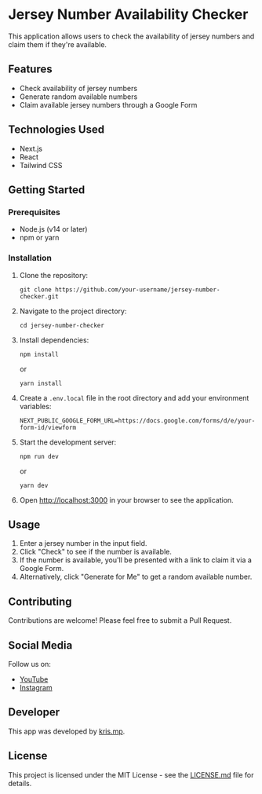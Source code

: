 # Jersey Number Availability Checker

This application allows users to check the availability of jersey numbers and claim them if they're available.

## Features

- Check availability of jersey numbers
- Generate random available numbers
- Claim available jersey numbers through a Google Form

## Technologies Used

- Next.js
- React
- Tailwind CSS

## Getting Started

### Prerequisites

- Node.js (v14 or later)
- npm or yarn

### Installation

1. Clone the repository:
   ```
   git clone https://github.com/your-username/jersey-number-checker.git
   ```

2. Navigate to the project directory:
   ```
   cd jersey-number-checker
   ```

3. Install dependencies:
   ```
   npm install
   ```
   or
   ```
   yarn install
   ```

4. Create a `.env.local` file in the root directory and add your environment variables:
   ```
   NEXT_PUBLIC_GOOGLE_FORM_URL=https://docs.google.com/forms/d/e/your-form-id/viewform
   ```

5. Start the development server:
   ```
   npm run dev
   ```
   or
   ```
   yarn dev
   ```

6. Open [http://localhost:3000](http://localhost:3000) in your browser to see the application.

## Usage

1. Enter a jersey number in the input field.
2. Click "Check" to see if the number is available.
3. If the number is available, you'll be presented with a link to claim it via a Google Form.
4. Alternatively, click "Generate for Me" to get a random available number.

## Contributing

Contributions are welcome! Please feel free to submit a Pull Request.

## Social Media

Follow us on:
- [YouTube](https://www.youtube.com/@mspbasketball)
- [Instagram](https://www.instagram.com/msp.basketball)

## Developer

This app was developed by [kris.mp](https://www.instagram.com/kris.mp).

## License

This project is licensed under the MIT License - see the [LICENSE.md](LICENSE.md) file for details.